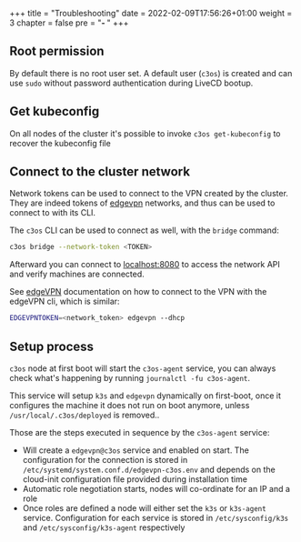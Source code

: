+++
title = "Troubleshooting"
date = 2022-02-09T17:56:26+01:00
weight = 3
chapter = false
pre = "<b>- </b>"
+++

## Root permission

By default there is no root user set. A default user (`c3os`) is created and can use `sudo` without password authentication during LiveCD bootup.

## Get kubeconfig

On all nodes of the cluster it's possible to invoke `c3os get-kubeconfig` to recover the kubeconfig file

## Connect to the cluster network

Network tokens can be used to connect to the VPN created by the cluster. They are indeed tokens of [edgevpn](https://github.com/mudler/edgevpn) networks, and thus can be used to connect to with its CLI. 

The `c3os` CLI can be used to connect as well, with the `bridge` command:

```bash
c3os bridge --network-token <TOKEN>
```

Afterward you can connect to [localhost:8080](http://localhost:8080) to access the network API and verify machines are connected.

See [edgeVPN](https://mudler.github.io/edgevpn/docs/getting-started/cli/) documentation on how to connect to the VPN with the edgeVPN cli, which is similar:

```bash
EDGEVPNTOKEN=<network_token> edgevpn --dhcp
```

## Setup process

`c3os` node at first boot will start the `c3os-agent` service, you can always check what's happening by running `journalctl -fu c3os-agent`.

This service will setup `k3s` and `edgevpn` dynamically on first-boot, once it configures the machine it does not run on boot anymore, unless `/usr/local/.c3os/deployed` is removed..

Those are the steps executed in sequence by the `c3os-agent` service:

- Will create a `edgevpn@c3os` service and enabled on start. The configuration for the connection is stored in `/etc/systemd/system.conf.d/edgevpn-c3os.env` and depends on the cloud-init configuration file provided during installation time
- Automatic role negotiation starts, nodes will co-ordinate for an IP and a role
- Once roles are defined a node will either set the `k3s` or `k3s-agent` service. Configuration for each service is stored in `/etc/sysconfig/k3s` and `/etc/sysconfig/k3s-agent` respectively
  

